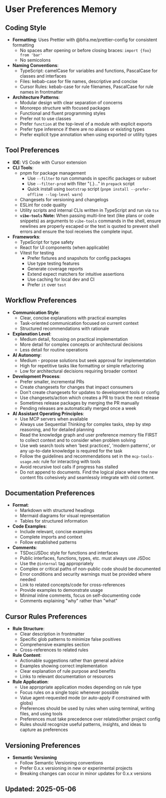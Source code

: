 # User Preferences Memory

## Coding Style
- **Formatting**: Uses Prettier with @bfra.me/prettier-config for consistent formatting
  - No spaces after opening or before closing braces: `import {foo} from 'bar'`
  - No semicolons
- **Naming Conventions**:
  - TypeScript: camelCase for variables and functions, PascalCase for classes and interfaces
  - Files: kebab-case for file names, descriptive and concise
  - Cursor Rules: kebab-case for rule filenames, PascalCase for rule names in frontmatter
- **Architecture Patterns**:
  - Modular design with clear separation of concerns
  - Monorepo structure with focused packages
  - Functional and fluent programming styles
  - Prefer not to use classes
  - Prefer `function` at the top-level of a module with explicit exports
  - Prefer type inference if there are no aliases or existing types
  - Prefer explicit type annotation when using exported or utility types

## Tool Preferences
- **IDE**: VS Code with Cursor extension
- **CLI Tools**:
  - pnpm for package management
    - Use `--filter` to run commands in specific packages or subset
    - Use `--filter-prod` with filter "{.}..." in `prepack` script
    - Quick install using `bootstrap` script (`pnpm install --prefer-offline --log-level warn`)
  - Changesets for versioning and changelogs
  - ESLint for code quality
  - Utility scripts and internal CLIs written in TypeScript and run via `tsx`
  - **`vibe-tools` Note:** When passing multi-line text (like plans or code snippets) as arguments to `vibe-tools` commands in the shell, ensure newlines are properly escaped or the text is quoted to prevent shell errors and ensure the tool receives the complete input.
- **Frameworks**:
  - TypeScript for type safety
  - React for UI components (when applicable)
  - Vitest for testing
    - Prefer fixtures and snapshots for config packages
    - Use type testing features
    - Generate coverage reports
    - Extend expect matchers for intuitive assertions
    - Use caching for local dev and CI
    - Prefer `it` over `test`

## Workflow Preferences
- **Communication Style**:
  - Clear, concise explanations with practical examples
  - Task-oriented communication focused on current context
  - Structured recommendations with rationale
- **Explanation Level**:
  - Medium detail, focusing on practical implementation
  - More detail for complex concepts or architectural decisions
  - Less detail for routine operations
- **AI Autonomy**:
  - Medium - propose solutions but seek approval for implementation
  - High for repetitive tasks like formatting or simple refactoring
  - Low for architectural decisions requiring broader context
- **Development Process**:
  - Prefer smaller, incremental PRs
  - Create changesets for changes that impact consumers
  - Don't create changesets for updates to development tools or config
  - Use changesets/action which creates a PR to track the next release
  - Sometimes release packages by merging the PR manually
  - Pending releases are automatically merged once a week
- **AI Assistant Operating Principles**:
  - Use MCP servers when available
  - Always use Sequential Thinking for complex tasks, step by step reasoning, and for detailed planning
  - Read the knowledge graph and user preference memory file FIRST to collect context and to consider when problem solving
  - Use web search tools when 'best practices', 'modern patterns', or any up-to-date knowledge is required for the task
  - Follow the guidelines and recommendations set in the `mcp-tools-usage.mdc` rule for interacting with tools
  - Avoid recursive tool calls if progress has stalled
  - Do not append to documents. Find the logical place where the new content fits cohesively and seamlessly integrate with old content.

## Documentation Preferences
- **Format**:
  - Markdown with structured headings
  - Mermaid diagrams for visual representation
  - Tables for structured information
- **Code Examples**:
  - Include relevant, concise examples
  - Complete imports and context
  - Follow established patterns
- **Comments**:
  - TSDoc/JSDoc style for functions and interfaces
  - Public interfaces, functions, types, etc. must always use JSDoc
  - Use the `@internal` tag appropriately
  - Complex or critical paths of non-public code should be documented
  - Error conditions and security warnings must be provided where needed
  - Link to related concepts/code for cross-references
  - Provide examples to demonstrate usage
  - Minimal inline comments, focus on self-documenting code
  - Comments explaining "why" rather than "what"

## Cursor Rules Preferences
- **Rule Structure**:
  - Clear description in frontmatter
  - Specific glob patterns to minimize false positives
  - Comprehensive examples section
  - Cross-references to related rules
- **Rule Content**:
  - Actionable suggestions rather than general advice
  - Examples showing correct implementation
  - Clear explanation of rule purpose and benefits
  - Links to relevant documentation or resources
- **Rule Application**:
  - Use appropriate application modes depending on rule type
  - Focus rules on a single topic whenever possible
  - Value agent-requested mode (or auto-apply if constrained with globs)
  - Preferences should be used by rules when using terminal, writing files, and using tools
  - Preferences must take precedence over related/other project config
  - Rules should recognize useful patterns, insights, and ideas to capture as preferences

## Versioning Preferences
- **Semantic Versioning**
  - Follow Semantic Versioning conventions
  - Prefer 0.x.x versioning in new or experimental projects
  - Breaking changes can occur in minor updates for 0.x.x versions

## Updated: 2025-05-06
